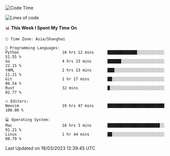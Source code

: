 <!--START_SECTION:waka-->
![Code Time](http://img.shields.io/badge/Code%20Time-1%2C223%20hrs%2028%20mins-blue)

![Lines of code](https://img.shields.io/badge/From%20Hello%20World%20I%27ve%20Written-105.7%20thousand%20lines%20of%20code-blue)

📊 **This Week I Spent My Time On** 

```text
🕑︎ Time Zone: Asia/Shanghai

💬 Programming Languages: 
Python                   10 hrs 12 mins      █████████████░░░░░░░░░░░░   51.55 % 
Go                       4 hrs 23 mins       ██████░░░░░░░░░░░░░░░░░░░   22.15 % 
YAML                     2 hrs 13 mins       ███░░░░░░░░░░░░░░░░░░░░░░   11.21 % 
Git                      1 hr 17 mins        ██░░░░░░░░░░░░░░░░░░░░░░░   06.54 % 
Rust                     32 mins             █░░░░░░░░░░░░░░░░░░░░░░░░   02.77 % 

🔥 Editors: 
Neovim                   19 hrs 47 mins      █████████████████████████   100.00 % 

💻 Operating System: 
Mac                      18 hrs 3 mins       ███████████████████████░░   91.21 % 
Linux                    1 hr 44 mins        ██░░░░░░░░░░░░░░░░░░░░░░░   08.79 % 
```


 Last Updated on 18/03/2023 12:39:45 UTC
<!--END_SECTION:waka-->
